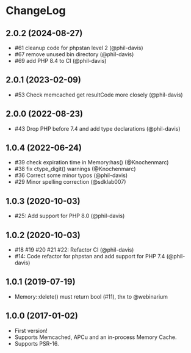 ChangeLog
=========

2.0.2 (2024-08-27)
------------------

* #61 cleanup code for phpstan level 2 (@phil-davis)
* #67 remove unused bin directory (@phil-davis)
* #69 add PHP 8.4 to CI (@phil-davis)

2.0.1 (2023-02-09)
------------------

* #53 Check memcached get resultCode more closely (@phil-davis)

2.0.0 (2022-08-23)
------------------

* #43 Drop PHP before 7.4 and add type declarations (@phil-davis)

1.0.4 (2022-06-24)
------------------

* #39 check expiration time in Memory:has() (@Knochenmarc)
* #38 fix ctype_digit() warnings (@Knochenmarc)
* #36 Correct some minor typos (@phil-davis)
* #29 Minor spelling correction (@sdklab007)

1.0.3 (2020-10-03)
------------------

* #25: Add support for PHP 8.0 (@phil-davis)

1.0.2 (2020-10-03)
------------------

* #18 #19 #20 #21 #22: Refactor CI (@phil-davis)
* #14: Code refactor for phpstan and add support for PHP 7.4 (@phil-davis)

1.0.1 (2019-07-19)
------------------

* Memory::delete() must return bool (#11), thx to @webinarium

1.0.0 (2017-01-02)
------------------

* First version!
* Supports Memcached, APCu and an in-process Memory Cache.
* Supports PSR-16.
